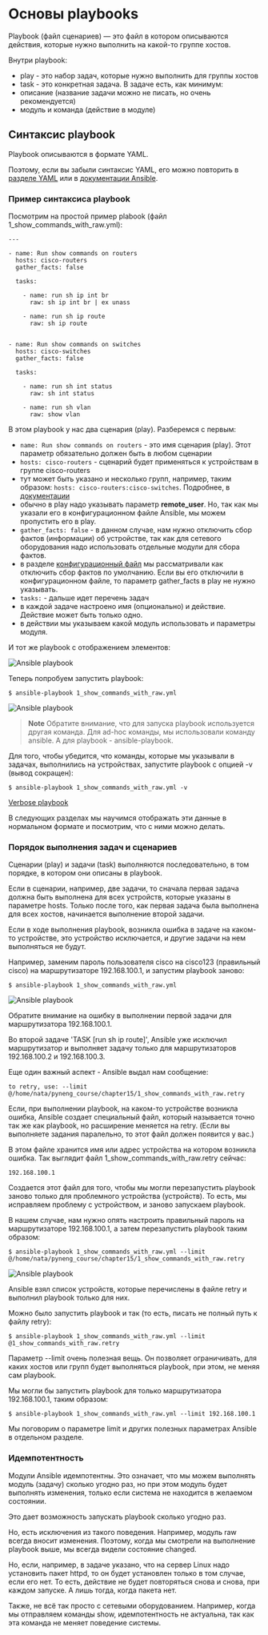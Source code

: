 # Основы playbooks

Playbook (файл сценариев) — это файл в котором описываются действия, которые нужно выполнить на какой-то группе хостов.

Внутри playbook:
* play - это набор задач, которые нужно выполнить для группы хостов
* task - это конкретная задача. В задаче есть, как минимум:
 * описание (название задачи можно не писать, но очень рекомендуется)
 * модуль и команда (действие в модуле)


## Синтаксис playbook

Playbook описываются в формате YAML.

Поэтому, если вы забыли синтаксис YAML, его можно повторить в [разделе YAML](book/chapter10/3_yaml.md) или в [документации Ansible](http://docs.ansible.com/ansible/YAMLSyntax.html).


### Пример синтаксиса playbook

Посмотрим на простой пример plabook (файл 1_show_commands_with_raw.yml):
```
---

- name: Run show commands on routers
  hosts: cisco-routers
  gather_facts: false

  tasks:

    - name: run sh ip int br        
      raw: sh ip int br | ex unass

    - name: run sh ip route
      raw: sh ip route


- name: Run show commands on switches
  hosts: cisco-switches
  gather_facts: false

  tasks:

    - name: run sh int status
      raw: sh int status

    - name: run sh vlan
      raw: show vlan
```


В этом playbook у нас два сценария (play). Разберемся с первым:
* ```name: Run show commands on routers``` - это имя сценария (play). Этот параметр обязательно должен быть в любом сценарии
* ```hosts: cisco-routers``` - сценарий будет применяться к устройствам в группе cisco-routers
 * тут может быть указано и несколько групп, например, таким образом: ```hosts: cisco-routers:cisco-switches```. Подробнее, в [документации](http://docs.ansible.com/ansible/intro_patterns.html)
* обычно в play надо указывать параметр __remote_user__. Но, так как мы указали его в конфигурационном файле Ansible, мы можем пропустить его в play.
* ```gather_facts: false``` - в данном случае, нам нужно отключить сбор фактов (информации) об устройстве, так как для сетевого оборудования надо использовать отдельные модули для сбора фактов.
 * в разделе [конфигурационный файл](book/chapter15/2_configuration.md) мы рассматривали как отключить сбор фактов по умолчанию. Если вы его отключили в конфигурационном файле, то параметр gather_facts в play не нужно указывать.
* ```tasks:``` - дальше идет перечень задач
 * в каждой задаче настроено имя (опционально) и действие. Действие может быть только одно.
 * в действии мы указываем какой модуль использовать и параметры модуля.

И тот же playbook с отображением элементов:

![Ansible playbook](https://raw.githubusercontent.com/natenka/PyNEng/master/images/15_ansible/playbook.png)

Теперь попробуем запустить playbook:
```
$ ansible-playbook 1_show_commands_with_raw.yml
```

![Ansible playbook](https://raw.githubusercontent.com/natenka/PyNEng/master/images/15_ansible/playbook_execution.png)

> **Note** Обратите внимание, что для запуска playbook используется другая команда. Для ad-hoc команды, мы использовали команду ansible. А для playbook - ansible-playbook.

Для того, чтобы убедится, что команды, которые мы указывали в задачах, выполнились на устройствах, запустите playbook с опцией -v (вывод сокращен):
```
$ ansible-playbook 1_show_commands_with_raw.yml -v
```

[Verbose playbook](https://raw.githubusercontent.com/natenka/PyNEng/master/images/15_ansible/playbook-verbose.png)

В следующих разделах мы научимся отображать эти данные в нормальном формате и посмотрим, что с ними можно делать.

### Порядок выполнения задач и сценариев

Сценарии (play) и задачи (task) выполняются последовательно, в том порядке, в котором они описаны в playbook.

Если в сценарии, например, две задачи, то сначала первая задача должна быть выполнена для всех устройств, которые указаны в параметре hosts. Только после того, как первая задача была выполнена для всех хостов, начинается выполнение второй задачи.

Если в ходе выполнения playbook, возникла ошибка в задаче на каком-то устройстве, это устройство исключается, и другие задачи на нем выполняться не будут.

Например, заменим пароль пользователя cisco на cisco123 (правильный cisco) на маршрутизаторе 192.168.100.1, и запустим playbook заново:
```
$ ansible-playbook 1_show_commands_with_raw.yml
```

![Ansible playbook](https://raw.githubusercontent.com/natenka/PyNEng/master/images/15_ansible/playbook_failed_execution.png)

Обратите внимание на ошибку в выполнении первой задачи для маршрутизатора 192.168.100.1.

Во второй задаче 'TASK [run sh ip route]', Ansible уже исключил маршрутизатор и выполняет задачу только для маршрутизаторов 192.168.100.2 и 192.168.100.3.


Еще один важный аспект - Ansible выдал нам сообщение:
```
to retry, use: --limit @/home/nata/pyneng_course/chapter15/1_show_commands_with_raw.retry
```

Если, при выполнении playbook, на каком-то устройстве возникла ошибка, Ansible создает специальный файл, который называется точно так же как playbook, но расширение меняется на retry.
(Если вы выполняете задания паралельно, то этот файл должен появится у вас.)

В этом файле хранится имя или адрес устройства на котором возникла ошибка.
Так выглядит файл 1_show_commands_with_raw.retry сейчас:
```
192.168.100.1
```

Создается этот файл для того, чтобы мы могли перезапустить playbook заново только для проблемного устройства (устройств).
То есть, мы исправляем проблему с устройством, и заново запускаем playbook.

В нашем случае, нам нужно опять настроить правильный пароль на маршрутизаторе 192.168.100.1, а затем перезапустить playbook таким образом:
```
$ ansible-playbook 1_show_commands_with_raw.yml --limit @/home/nata/pyneng_course/chapter15/1_show_commands_with_raw.retry
```

![Ansible playbook](https://raw.githubusercontent.com/natenka/PyNEng/master/images/15_ansible/playbook-retry.png)

Ansible взял список устройств, которые перечислены в файле retry и выполнил playbook только для них.

Можно было запустить playbook и так (то есть, писать не полный путь к файлу retry):
```
$ ansible-playbook 1_show_commands_with_raw.yml --limit @1_show_commands_with_raw.retry
```

Параметр --limit очень полезная вещь. Он позволяет ограничивать, для каких хостов или групп будет выполняться playbook, при этом, не меняя сам playbook.

Мы могли бы запустить playbook для только маршрутизатора 192.168.100.1, таким образом:
```
$ ansible-playbook 1_show_commands_with_raw.yml --limit 192.168.100.1
```

Мы поговорим о параметре limit и других полезных параметрах Ansible в отдельном разделе.

### Идемпотентность

Модули Ansible идемпотентны. Это означает, что мы можем выполнять модуль (задачу) сколько угодно раз, но при этом модуль будет выполнять изменения, только если система не находится в желаемом состоянии.

Это дает возможность запускать playbook сколько угодно раз.

Но, есть исключения из такого поведения.
Например, модуль raw всегда вносит изменения.
Поэтому, когда мы смотрели на выполнение playbook выше, мы всегда видели состояние changed.

Но, если, например, в задаче указано, что на сервер Linux надо установить пакет httpd, то он будет установлен только в том случае, если его нет.
То есть, действие не будет повторяться снова и снова, при каждом запуске.
А лишь тогда, когда пакета нет.

Также, не всё так просто с сетевыми оборудованием. Например, когда мы отправляем команды show, идемпотентность не актуальна, так как эта команда не меняет поведение системы.

